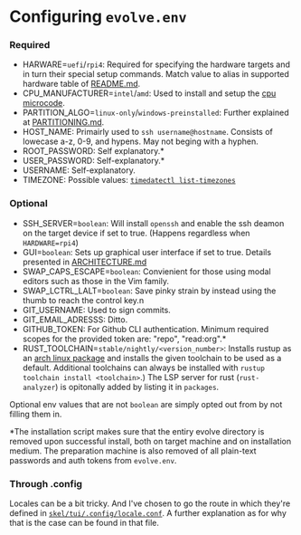 # Configuring `evolve.env`

### Required
- HARWARE=`uefi`/`rpi4`: Required for specifying the hardware targets and in turn their special setup commands. Match value to alias in supported hardware table of [README.md](README.md).
- CPU_MANUFACTURER=`intel`/`amd`: Used to install and setup the [cpu microcode](https://wiki.archlinux.org/title/Microcode).
- PARTITION_ALGO=`linux-only`/`windows-preinstalled`: Further explained at [PARTITIONING.md](PARTITIONING.md).
- HOST_NAME: Primairly used to `ssh username@hostname`. Consists of lowecase a-z, 0-9, and hypens. May not beging with a hyphen.
- ROOT_PASSWORD: Self explanatory.*
- USER_PASSWORD: Self-explanatory.*
- USERNAME: Self-explanatory.
- TIMEZONE: Possible values: [`timedatectl list-timezones`](https://gist.github.com/gibbz00/b7a96a12b78d5e282bd8fa2cd923513f)

### Optional
- SSH_SERVER=`boolean`: Will install `openssh` and enable the ssh deamon on the target device if set to true. (Happens regardless when `HARDWARE=rpi4`)
- GUI=`boolean`: Sets up graphical user interface if set to true. Details presented in [ARCHITECTURE.md](ARCHITECTURE.md)
- SWAP_CAPS_ESCAPE=`boolean`: Convienient for those using modal editors such as those in the Vim family.
- SWAP_LCTRL_LALT=`boolean`: Save pinky strain by instead using the thumb to reach the control key.n
- GIT_USERNAME: Used to sign commits.
- GIT_EMAIL_ADRESSS: Ditto.
- GITHUB_TOKEN: For Github CLI authentication. Minimum required scopes for the provided token are: "repo", "read:org".*
- RUST_TOOLCHAIN=`stable/nightly/<version_number>`: Installs rustup as an [arch linux package](https://wiki.archlinux.org/title/Rust#Arch_Linux_package) and installs the given toolchain to be used as a default. Additional toolchains can always be installed with `rustup toolchain install <toolchain>`.)
The LSP server for rust (`rust-analyzer`) is opitonally added by listing it in `packages`.

Optional env values that are not `boolean` are simply opted out from by not filling them in.

*The installation script makes sure that the entiry evolve directory is removed upon successful install, both on target machine and on installation medium. 
The preparation machine is also removed of all plain-text passwords and auth tokens from `evolve.env`.

### Through .config

Locales can be a bit tricky. And I've chosen to go the route in which they're defined in [`skel/tui/.config/locale.conf`](skel/tui/.config/locale.conf). A further explanation as for why that is the case can be found in that file.
